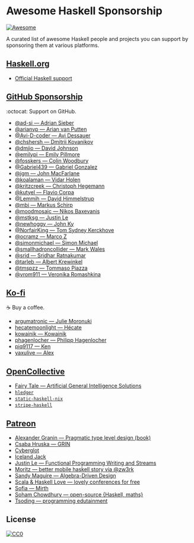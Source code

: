 # Awesome Haskell Sponsorship

[![Awesome](https://awesome.re/badge.svg)](https://awesome.re)

A curated list of awesome Haskell people and projects you can support by sponsoring them at various platforms.

## [Haskell.org](https://www.haskell.org/)

* [Official Haskell support](https://www.haskell.org/donations/)

## [GitHub Sponsorship](https://github.com/sponsors)

:octocat: Support on GitHub.

* [@ad-si — Adrian Sieber](https://github.com/sponsors/ad-si)
* [@arianvp — Arian van Putten](https://github.com/sponsors/arianvp)
* [@Avi-D-coder — Avi Dessauer](https://github.com/sponsors/Avi-D-coder)
* [@chshersh — Dmitrii Kovanikov](https://github.com/sponsors/chshersh)
* [@dmjio — David Johnson](https://github.com/sponsors/dmjio)
* [@emilypi — Emily Pillmore](https://github.com/sponsors/emilypi)
* [@fosskers — Colin Woodbury](https://github.com/sponsors/fosskers)
* [@Gabriel439 — Gabriel Gonzalez](https://github.com/sponsors/Gabriel439)
* [@jgm — John MacFarlane](https://github.com/sponsors/jgm)
* [@koalaman — Vidar Holen](https://github.com/sponsors/koalaman)
* [@kritzcreek — Christoph Hegemann](https://github.com/sponsors/kritzcreek)
* [@kutyel — Flavio Corpa](https://github.com/sponsors/kutyel)
* [@Lemmih — David Himmelstrup](https://github.com/sponsors/Lemmih)
* [@mbj — Markus Schirp](https://github.com/sponsors/mbj)
* [@moodmosaic — Nikos Baxevanis](https://github.com/sponsors/moodmosaic)
* [@mstksg — Justin Le](https://github.com/sponsors/mstksg)
* [@newhoggy — John Ky](https://github.com/sponsors/newhoggy)
* [@NorfairKing — Tom Sydney Kerckhove](https://github.com/sponsors/NorfairKing)
* [@ocramz — Marco Z](https://github.com/sponsors/ocramz)
* [@simonmichael — Simon Michael](https://github.com/sponsors/simonmichael)
* [@smallhadroncollider — Mark Wales](https://github.com/sponsors/smallhadroncollider)
* [@srid — Sridhar Ratnakumar](https://github.com/sponsors/srid)
* [@tarleb — Albert Krewinkel](https://github.com/sponsors/tarleb)
* [@tmspzz — Tommaso Piazza](https://github.com/tmspzz)
* [@vrom911 — Veronika Romashkina](https://github.com/sponsors/vrom911)

## [Ko-fi](https://ko-fi.com/)

:coffee: Buy a coffee.

* [argumatronic — Julie Moronuki](https://ko-fi.com/argumatronic)
* [hecatemoonlight — Hécate](https://ko-fi.com/hecatemoonlight)
* [kowainik — Kowainik](https://ko-fi.com/kowainik)
* [phagenlocher — Philipp Hagenlocher](https://ko-fi.com/phagenlocher)
* [piq9117 — Ken](https://ko-fi.com/piq9117)
* [yaxulive — Alex](https://ko-fi.com/yaxulive)

## [OpenCollective](https://opencollective.com/)

* [Fairy Tale — Artificial General Intelligence Solutions](https://opencollective.com/fairy-tale-agi-solutions)
* [`hledger`](https://opencollective.com/hledger)
* [`static-haskell-nix`](https://opencollective.com/static-haskell-nix)
* [`stripe-haskell`](https://opencollective.com/haskell-stripe)

## [Patreon](https://www.patreon.com/)

* [Alexander Granin — Pragmatic type level design (book)](https://www.patreon.com/pragmatic_type_level_design)
* [Csaba Hruska — GRIN](https://www.patreon.com/csaba_hruska)
* [Cyberglot](https://www.patreon.com/cyberglot)
* [Iceland Jack](https://www.patreon.com/Iceland_jack)
* [Justin Le — Functional Programming Writing and Streams](https://www.patreon.com/justinle)
* [Moritz — better mobile haskell story via @zw3rk](https://www.patreon.com/zw3rk)
* [Sandy Maguire — Algebra-Driven Design](https://www.patreon.com/algebra_driven_design)
* [Scala & Haskell Love — lovely conferences for free](https://www.patreon.com/scalalove)
* [Sofia — Mirth](https://www.patreon.com/typeswitch)
* [Soham Chowdhury — open-source {Haskell, maths}](https://www.patreon.com/mrkgnao)
* [Tsoding — programming edutainment](https://www.patreon.com/tsoding)

## License

[![CC0](https://mirrors.creativecommons.org/presskit/buttons/88x31/svg/cc-zero.svg)](https://creativecommons.org/publicdomain/zero/1.0/)
